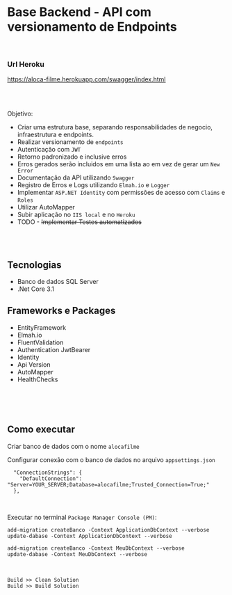 # Base Backend - API com versionamento de Endpoints

<br/>

### Url Heroku

https://aloca-filme.herokuapp.com/swagger/index.html


<br/>
<br/>

Objetivo:
- Criar uma estrutura base, separando responsabilidades de negocio, infraestrutura e endpoints.
- Realizar versionamento de `endpoints`
- Autenticação com `JWT`
- Retorno padronizado e inclusive erros
- Erros gerados serão incluidos em uma lista ao em vez de gerar um `New Error`
- Documentação da API utilizando `Swagger`
- Registro de Erros e Logs utilizando `Elmah.io` e `Logger`
- Implementar `ASP.NET Identity` com permissões de acesso com `Claims` e `Roles`
- Utilizar AutoMapper
- Subir aplicação no `IIS local` e no `Heroku`
- TODO - ~~Implementar Testes automatizados~~

<br/>
<br/>

## Tecnologias
- Banco de dados SQL Server
- .Net Core 3.1

## Frameworks e Packages
- EntityFramework
- Elmah.io
- FluentValidation
- Authentication JwtBearer
- Identity
- Api Version
- AutoMapper
- HealthChecks

<br/>
<br/>

<br>

## Como executar

Criar banco de dados com o nome `alocafilme`

Configurar conexão com o banco de dados no arquivo `appsettings.json`


```
  "ConnectionStrings": {
    "DefaultConnection": "Server=YOUR_SERVER;Database=alocafilme;Trusted_Connection=True;"
  },
```

<br>

Executar no terminal `Package Manager Console (PM)`:
<br>

```
add-migration createBanco -Context ApplicationDbContext --verbose
update-dabase -Context ApplicationDbContext --verbose
```

```
add-migration createBanco -Context MeuDbContext --verbose
update-dabase -Context MeuDbContext --verbose
```
<br>

`Build >> Clean Solution`
<br>
`Build >> Build Solution`

<br>


